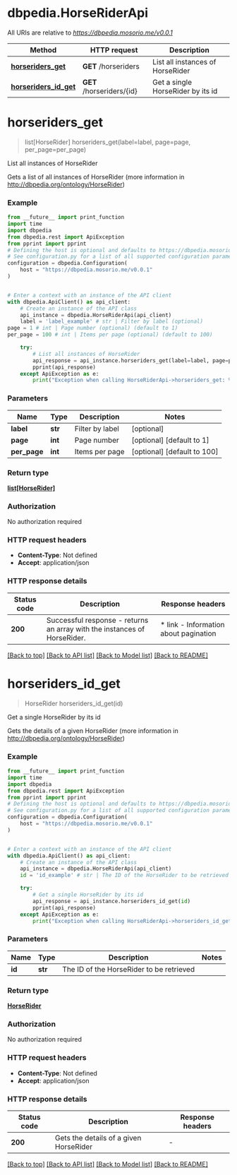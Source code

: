 # dbpedia.HorseRiderApi

All URIs are relative to *https://dbpedia.mosorio.me/v0.0.1*

Method | HTTP request | Description
------------- | ------------- | -------------
[**horseriders_get**](HorseRiderApi.md#horseriders_get) | **GET** /horseriders | List all instances of HorseRider
[**horseriders_id_get**](HorseRiderApi.md#horseriders_id_get) | **GET** /horseriders/{id} | Get a single HorseRider by its id


# **horseriders_get**
> list[HorseRider] horseriders_get(label=label, page=page, per_page=per_page)

List all instances of HorseRider

Gets a list of all instances of HorseRider (more information in http://dbpedia.org/ontology/HorseRider)

### Example

```python
from __future__ import print_function
import time
import dbpedia
from dbpedia.rest import ApiException
from pprint import pprint
# Defining the host is optional and defaults to https://dbpedia.mosorio.me/v0.0.1
# See configuration.py for a list of all supported configuration parameters.
configuration = dbpedia.Configuration(
    host = "https://dbpedia.mosorio.me/v0.0.1"
)


# Enter a context with an instance of the API client
with dbpedia.ApiClient() as api_client:
    # Create an instance of the API class
    api_instance = dbpedia.HorseRiderApi(api_client)
    label = 'label_example' # str | Filter by label (optional)
page = 1 # int | Page number (optional) (default to 1)
per_page = 100 # int | Items per page (optional) (default to 100)

    try:
        # List all instances of HorseRider
        api_response = api_instance.horseriders_get(label=label, page=page, per_page=per_page)
        pprint(api_response)
    except ApiException as e:
        print("Exception when calling HorseRiderApi->horseriders_get: %s\n" % e)
```

### Parameters

Name | Type | Description  | Notes
------------- | ------------- | ------------- | -------------
 **label** | **str**| Filter by label | [optional] 
 **page** | **int**| Page number | [optional] [default to 1]
 **per_page** | **int**| Items per page | [optional] [default to 100]

### Return type

[**list[HorseRider]**](HorseRider.md)

### Authorization

No authorization required

### HTTP request headers

 - **Content-Type**: Not defined
 - **Accept**: application/json

### HTTP response details
| Status code | Description | Response headers |
|-------------|-------------|------------------|
**200** | Successful response - returns an array with the instances of HorseRider. |  * link - Information about pagination <br>  |

[[Back to top]](#) [[Back to API list]](../README.md#documentation-for-api-endpoints) [[Back to Model list]](../README.md#documentation-for-models) [[Back to README]](../README.md)

# **horseriders_id_get**
> HorseRider horseriders_id_get(id)

Get a single HorseRider by its id

Gets the details of a given HorseRider (more information in http://dbpedia.org/ontology/HorseRider)

### Example

```python
from __future__ import print_function
import time
import dbpedia
from dbpedia.rest import ApiException
from pprint import pprint
# Defining the host is optional and defaults to https://dbpedia.mosorio.me/v0.0.1
# See configuration.py for a list of all supported configuration parameters.
configuration = dbpedia.Configuration(
    host = "https://dbpedia.mosorio.me/v0.0.1"
)


# Enter a context with an instance of the API client
with dbpedia.ApiClient() as api_client:
    # Create an instance of the API class
    api_instance = dbpedia.HorseRiderApi(api_client)
    id = 'id_example' # str | The ID of the HorseRider to be retrieved

    try:
        # Get a single HorseRider by its id
        api_response = api_instance.horseriders_id_get(id)
        pprint(api_response)
    except ApiException as e:
        print("Exception when calling HorseRiderApi->horseriders_id_get: %s\n" % e)
```

### Parameters

Name | Type | Description  | Notes
------------- | ------------- | ------------- | -------------
 **id** | **str**| The ID of the HorseRider to be retrieved | 

### Return type

[**HorseRider**](HorseRider.md)

### Authorization

No authorization required

### HTTP request headers

 - **Content-Type**: Not defined
 - **Accept**: application/json

### HTTP response details
| Status code | Description | Response headers |
|-------------|-------------|------------------|
**200** | Gets the details of a given HorseRider |  -  |

[[Back to top]](#) [[Back to API list]](../README.md#documentation-for-api-endpoints) [[Back to Model list]](../README.md#documentation-for-models) [[Back to README]](../README.md)

